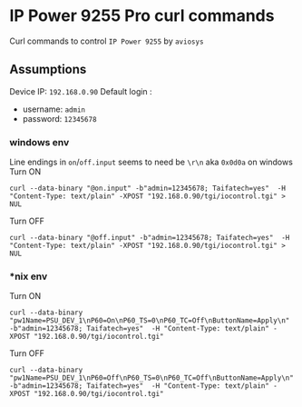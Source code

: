 # IP Power 9255 Pro curl commands

Curl commands to control `IP Power 9255` by `aviosys`

## Assumptions
Device IP: `192.168.0.90` 
Default login :
   - username: `admin`
   - password: `12345678` 

### windows env ##
Line endings in `on`/`off.input` seems to need be `\r\n` aka `0x0d0a` on windows
Turn ON
```
curl --data-binary "@on.input" -b"admin=12345678; Taifatech=yes"  -H "Content-Type: text/plain" -XPOST "192.168.0.90/tgi/iocontrol.tgi" > NUL
```

Turn OFF
```
curl --data-binary "@off.input" -b"admin=12345678; Taifatech=yes"  -H "Content-Type: text/plain" -XPOST "192.168.0.90/tgi/iocontrol.tgi" > NUL
```
### *nix env 
Turn ON
```
curl --data-binary "pw1Name=PSU_DEV_1\nP60=On\nP60_TS=0\nP60_TC=Off\nButtonName=Apply\n" -b"admin=12345678; Taifatech=yes"  -H "Content-Type: text/plain" -XPOST "192.168.0.90/tgi/iocontrol.tgi"
```
Turn OFF
```
curl --data-binary "pw1Name=PSU_DEV_1\nP60=Off\nP60_TS=0\nP60_TC=Off\nButtonName=Apply\n" -b"admin=12345678; Taifatech=yes"  -H "Content-Type: text/plain" -XPOST "192.168.0.90/tgi/iocontrol.tgi"
```
